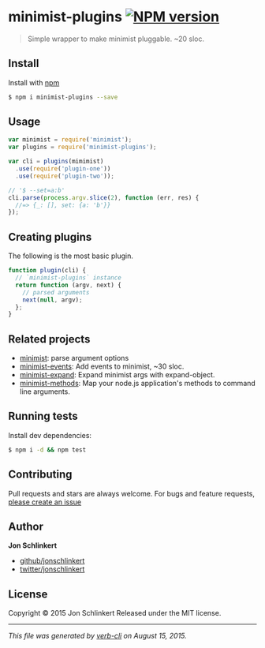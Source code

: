 # minimist-plugins [![NPM version](https://badge.fury.io/js/minimist-plugins.svg)](http://badge.fury.io/js/minimist-plugins)

> Simple wrapper to make minimist pluggable. ~20 sloc.

## Install

Install with [npm](https://www.npmjs.com/)

```sh
$ npm i minimist-plugins --save
```

## Usage

```js
var minimist = require('minimist');
var plugins = require('minimist-plugins');

var cli = plugins(mimimist)
  .use(require('plugin-one'))
  .use(require('plugin-two'));

// '$ --set=a:b'
cli.parse(process.argv.slice(2), function (err, res) {
  //=> {_: [], set: {a: 'b'}}
});
```

## Creating plugins

The following is the most basic plugin.

```js
function plugin(cli) {
  // `minimist-plugins` instance
  return function (argv, next) {
    // parsed arguments
    next(null, argv);
  };
}
```

## Related projects

* [minimist](https://github.com/substack/minimist): parse argument options
* [minimist-events](https://github.com/jonschlinkert/minimist-events): Add events to minimist, ~30 sloc.
* [minimist-expand](https://github.com/jonschlinkert/minimist-expand): Expand minimist args with expand-object.
* [minimist-methods](https://github.com/jonschlinkert/minimist-methods): Map your node.js application's methods to command line arguments.

## Running tests

Install dev dependencies:

```sh
$ npm i -d && npm test
```

## Contributing

Pull requests and stars are always welcome. For bugs and feature requests, [please create an issue](https://github.com/jonschlinkert/minimist-plugins/issues/new)

## Author

**Jon Schlinkert**

+ [github/jonschlinkert](https://github.com/jonschlinkert)
+ [twitter/jonschlinkert](http://twitter.com/jonschlinkert)

## License

Copyright © 2015 Jon Schlinkert
Released under the MIT license.

***

_This file was generated by [verb-cli](https://github.com/assemble/verb-cli) on August 15, 2015._